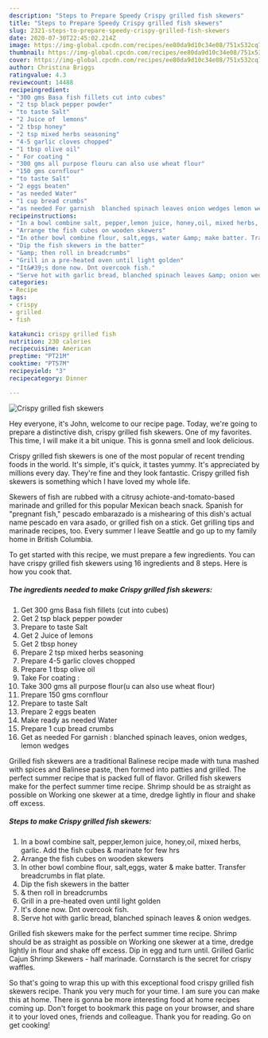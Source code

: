 ```yaml
---
description: "Steps to Prepare Speedy Crispy grilled fish skewers"
title: "Steps to Prepare Speedy Crispy grilled fish skewers"
slug: 2321-steps-to-prepare-speedy-crispy-grilled-fish-skewers
date: 2020-07-30T22:45:02.214Z
image: https://img-global.cpcdn.com/recipes/ee80da9d10c34e08/751x532cq70/crispy-grilled-fish-skewers-recipe-main-photo.jpg
thumbnail: https://img-global.cpcdn.com/recipes/ee80da9d10c34e08/751x532cq70/crispy-grilled-fish-skewers-recipe-main-photo.jpg
cover: https://img-global.cpcdn.com/recipes/ee80da9d10c34e08/751x532cq70/crispy-grilled-fish-skewers-recipe-main-photo.jpg
author: Christina Briggs
ratingvalue: 4.3
reviewcount: 14488
recipeingredient:
- "300 gms Basa fish fillets cut into cubes"
- "2 tsp black pepper powder"
- "to taste Salt"
- "2 Juice of  lemons"
- "2 tbsp honey"
- "2 tsp mixed herbs seasoning"
- "4-5 garlic cloves chopped"
- "1 tbsp olive oil"
- " For coating "
- "300 gms all purpose flouru can also use wheat flour"
- "150 gms cornflour"
- "to taste Salt"
- "2 eggs beaten"
- "as needed Water"
- "1 cup bread crumbs"
- "as needed For garnish  blanched spinach leaves onion wedges lemon wedges"
recipeinstructions:
- "In a bowl combine salt, pepper,lemon juice, honey,oil, mixed herbs, garlic. Add the fish cubes &amp; marinate for few hrs"
- "Arrange the fish cubes on wooden skewers"
- "In other bowl combine flour, salt,eggs, water &amp; make batter. Transfer breadcrumbs in flat plate."
- "Dip the fish skewers in the batter"
- "&amp; then roll in breadcrumbs"
- "Grill in a pre-heated oven until light golden"
- "It&#39;s done now. Dnt overcook fish."
- "Serve hot with garlic bread, blanched spinach leaves &amp; onion wedges."
categories:
- Recipe
tags:
- crispy
- grilled
- fish

katakunci: crispy grilled fish 
nutrition: 230 calories
recipecuisine: American
preptime: "PT21M"
cooktime: "PT57M"
recipeyield: "3"
recipecategory: Dinner

---
```



![Crispy grilled fish skewers](https://img-global.cpcdn.com/recipes/ee80da9d10c34e08/751x532cq70/crispy-grilled-fish-skewers-recipe-main-photo.jpg)

Hey everyone, it's John, welcome to our recipe page. Today, we're going to prepare a distinctive dish, crispy grilled fish skewers. One of my favorites. This time, I will make it a bit unique. This is gonna smell and look delicious.

Crispy grilled fish skewers is one of the most popular of recent trending foods in the world. It's simple, it's quick, it tastes yummy. It's appreciated by millions every day. They're fine and they look fantastic. Crispy grilled fish skewers is something which I have loved my whole life.

Skewers of fish are rubbed with a citrusy achiote-and-tomato-based marinade and grilled for this popular Mexican beach snack. Spanish for &#34;pregnant fish,&#34; pescado embarazado is a mishearing of this dish&#39;s actual name pescado en vara asado, or grilled fish on a stick. Get grilling tips and marinade recipes, too. Every summer I leave Seattle and go up to my family home in British Columbia.


To get started with this recipe, we must prepare a few ingredients. You can have crispy grilled fish skewers using 16 ingredients and 8 steps. Here is how you cook that.

<!--inarticleads1-->

##### The ingredients needed to make Crispy grilled fish skewers:

1. Get 300 gms Basa fish fillets (cut into cubes)
1. Get 2 tsp black pepper powder
1. Prepare to taste Salt
1. Get 2 Juice of  lemons
1. Get 2 tbsp honey
1. Prepare 2 tsp mixed herbs seasoning
1. Prepare 4-5 garlic cloves chopped
1. Prepare 1 tbsp olive oil
1. Take  For coating :
1. Take 300 gms all purpose flour(u can also use wheat flour)
1. Prepare 150 gms cornflour
1. Prepare to taste Salt
1. Prepare 2 eggs beaten
1. Make ready as needed Water
1. Prepare 1 cup bread crumbs
1. Get as needed For garnish : blanched spinach leaves, onion wedges, lemon wedges


Grilled fish skewers are a traditional Balinese recipe made with tuna mashed with spices and Balinese paste, then formed into patties and grilled. The perfect summer recipe that is packed full of flavor. Grilled fish skewers make for the perfect summer time recipe. Shrimp should be as straight as possible on Working one skewer at a time, dredge lightly in flour and shake off excess. 

<!--inarticleads2-->

##### Steps to make Crispy grilled fish skewers:

1. In a bowl combine salt, pepper,lemon juice, honey,oil, mixed herbs, garlic. Add the fish cubes &amp; marinate for few hrs
1. Arrange the fish cubes on wooden skewers
1. In other bowl combine flour, salt,eggs, water &amp; make batter. Transfer breadcrumbs in flat plate.
1. Dip the fish skewers in the batter
1. &amp; then roll in breadcrumbs
1. Grill in a pre-heated oven until light golden
1. It&#39;s done now. Dnt overcook fish.
1. Serve hot with garlic bread, blanched spinach leaves &amp; onion wedges.


Grilled fish skewers make for the perfect summer time recipe. Shrimp should be as straight as possible on Working one skewer at a time, dredge lightly in flour and shake off excess. Dip in egg and turn until. Grilled Garlic Cajun Shrimp Skewers - half marinade. Cornstarch is the secret for crispy waffles. 

So that's going to wrap this up with this exceptional food crispy grilled fish skewers recipe. Thank you very much for your time. I am sure you can make this at home. There is gonna be more interesting food at home recipes coming up. Don't forget to bookmark this page on your browser, and share it to your loved ones, friends and colleague. Thank you for reading. Go on get cooking!

